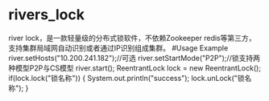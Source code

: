 # rivers_lock
river lock，是一款轻量级的分布式锁软件，不依赖Zookeeper redis等第三方，支持集群局域网自动识别或者通过IP识别组成集群。
#Usage Example
    river.setHosts("10.200.241.182");//可选
		river.setStartMode("P2P");//锁支持两种模型P2P与CS模型
		river.start(); 
		ReentrantLock lock = new ReentrantLock();
		if(lock.lock("锁名称")) {
			System.out.println("success");
			lock.unLock("锁名称");
   }
